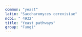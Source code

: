 ```yaml
---
common: "yeast"
latin: "Saccharomyces cerevisiae"
ncbi: " 4932"
title: "Yeast pathways"
group: "Fungi"
---
```

